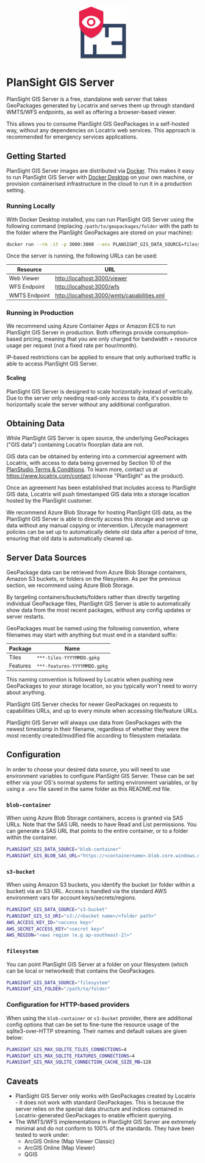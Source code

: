 <p align="center">
  <img src="./docs/media/plansight-logo.png" width="128" title="PlanSight Icon">
</p>

# PlanSight GIS Server
PlanSight GIS Server is a free, standalone web server that takes GeoPackages generated by Locatrix and serves them up through standard WMTS/WFS endpoints, as well as offering a browser-based viewer.

This allows you to consume PlanSight GIS GeoPackages in a self-hosted way, without any dependencies on Locatrix web services. This approach is recommended for emergency services applications.

## Getting Started
PlanSight GIS Server images are distributed via [Docker](https://hub.docker.com/r/locatrix/plansight-gis-server). This makes it easy to run PlanSight GIS Server with [Docker Desktop](https://www.docker.com/products/docker-desktop/) on your own machine, or provision containerised infrastructure in the cloud to run it in a production setting.

### Running Locally
With Docker Desktop installed, you can run PlanSight GIS Server using the following command (replacing `/path/to/geopackages/folder` with the path to the folder where the PlanSight GeoPackages are stored on your machine):

```bash
docker run --rm -it -p 3000:3000 --env PLANSIGHT_GIS_DATA_SOURCE=filesystem --env PLANSIGHT_GIS_FOLDER=/gpkgs -v /path/to/geopackages/folder:/gpkgs locatrix/plansight-gis-server
```

Once the server is running, the following URLs can be used:

| Resource | URL |
|----------|-----|
| Web Viewer | [http://localhost:3000/viewer](http://localhost:3000/viewer) |
| WFS Endpoint | [http://localhost:3000/wfs](http://localhost:3000/wfs) |
| WMTS Endpoint | [http://localhost:3000/wmts/capabilities.xml](http://localhost:3000/wmts/capabilities.xml) |


### Running in Production
We recommend using Azure Container Apps or Amazon ECS to run PlanSight GIS Server in production. Both offerings provide consumption-based pricing, meaning that you are only charged for bandwidth + resource usage per request (not a fixed rate per hour/month).

IP-based restrictions can be applied to ensure that only authorised traffic is able to access PlanSight GIS Server.

#### Scaling
PlanSight GIS Server is designed to scale horizontally instead of vertically. Due to the server only needing read-only access to data, it's possible to horizontally scale the server without any additional configuration.

## Obtaining Data
While PlanSight GIS Server is open source, the underlying GeoPackages ("GIS data") containing Locatrix floorplan data are not.

GIS data can be obtained by entering into a commercial agreement with Locatrix, with access to data being governed by Section 10 of the [PlanStudio Terms & Conditions](https://www.locatrix.com/legal/planstudio-terms-conditions). To learn more, contact us at https://www.locatrix.com/contact (choose "PlanSight" as the product).

Once an agreement has been established that includes access to PlanSight GIS data, Locatrix will push timestamped GIS data into a storage location hosted by the PlanSight customer.

We recommend Azure Blob Storage for hosting PlanSight GIS data, as the PlanSight GIS Server is able to directly access this storage and serve up data without any manual copying or intervention. Lifecycle management policies can be set up to automatically delete old data after a period of time, ensuring that old data is automatically cleaned up.

## Server Data Sources
GeoPackage data can be retrieved from Azure Blob Storage containers, Amazon S3 buckets, or folders on the filesystem. As per the previous section, we recommend using Azure Blob Storage.

By targeting containers/buckets/folders rather than directly targeting individual GeoPackage files, PlanSight GIS Server is able to automatically show data from the most recent packages, without any config updates or server restarts.

GeoPackages must be named using the following convention, where filenames may start with anything but must end in a standard suffix:

| Package  | Name                         |
|----------|------------------------------|
| Tiles    | `***-tiles-YYYYMMDD.gpkg`    |
| Features | `***-features-YYYYMMDD.gpkg` |

This naming convention is followed by Locatrix when pushing new GeoPackages to your storage location, so you typically won't need to worry about anything.

PlanSight GIS Server checks for newer GeoPackages on requests to capabilities URLs, and up to every minute when accessing tile/feature URLs.

PlanSight GIS Server will always use data from GeoPackages with the newest timestamp in their filename, regardless of whether they were the most recently created/modified file according to filesystem metadata.

## Configuration
In order to choose your desired data source, you will need to use environment variables to configure PlanSight GIS Server. These can be set either via your OS's normal systems for setting environment variables, or by using a `.env` file saved in the same folder as this README.md file.

### `blob-container`
When using Azure Blob Storage containers, access is granted via SAS URLs. Note that the SAS URL needs to have Read and List permissions. You can generate a SAS URL that points to the entire container, or to a folder within the container.

```bash
PLANSIGHT_GIS_DATA_SOURCE="blob-container"
PLANSIGHT_GIS_BLOB_SAS_URL="https://<containername>.blob.core.windows.net/<folder path>?<sas signature>
```

### `s3-bucket`
When using Amazon S3 buckets, you identify the bucket (or folder within a bucket) via an S3 URL. Access is handled via the standard AWS environment vars for account keys/secrets/regions.

```bash
PLANSIGHT_GIS_DATA_SOURCE="s3-bucket"
PLANSIGHT_GIS_S3_URI="s3://<bucket name>/<folder path>"
AWS_ACCESS_KEY_ID="<access key>"
AWS_SECRET_ACCESS_KEY="<secret key>"
AWS_REGION="<aws region (e.g ap-southeast-2)>"
```


### `filesystem`
You can point PlanSight GIS Server at a folder on your filesystem (which can be local or networked) that contains the GeoPackages.

```bash
PLANSIGHT_GIS_DATA_SOURCE="filesystem"
PLANSIGHT_GIS_FOLDER="/path/to/folder"
```

### Configuration for HTTP-based providers
When using the `blob-container` or `s3-bucket` provider, there are additional config options that can be set to fine-tune the resource usage of the sqlite3-over-HTTP streaming. Their names and default values are given below:

```bash
PLANSIGHT_GIS_MAX_SQLITE_TILES_CONNECTIONS=4
PLANSIGHT_GIS_MAX_SQLITE_FEATURES_CONNECTIONS=4
PLANSIGHT_GIS_MAX_SQLITE_CONNECTION_CACHE_SIZE_MB=128
```

## Caveats

- PlanSight GIS Server only works with GeoPackages created by Locatrix - it does not work with standard GeoPackages. This is because the server relies on the special data structure and indices contained in Locatrix-generated GeoPackages to enable efficient querying.
- The WMTS/WFS implementations in PlanSight GIS Server are extremely minimal and do not conform to 100% of the standards. They have been tested to work under:
    - ArcGIS Online (Map Viewer Classic)
    - ArcGIS Online (Map Viewer)
    - QGIS